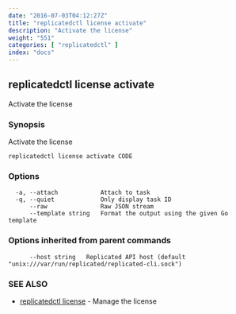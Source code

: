 ```yaml
---
date: "2016-07-03T04:12:27Z"
title: "replicatedctl license activate"
description: "Activate the license"
weight: "551"
categories: [ "replicatedctl" ]
index: "docs"
---
```


## replicatedctl license activate

Activate the license

### Synopsis


Activate the license

```
replicatedctl license activate CODE
```

### Options

```
  -a, --attach            Attach to task
  -q, --quiet             Only display task ID
      --raw               Raw JSON stream
      --template string   Format the output using the given Go template
```

### Options inherited from parent commands

```
      --host string   Replicated API host (default "unix:///var/run/replicated/replicated-cli.sock")
```

### SEE ALSO
* [replicatedctl license](/docs/reference/replicatedctl/replicatedctl_license/)	 - Manage the license

